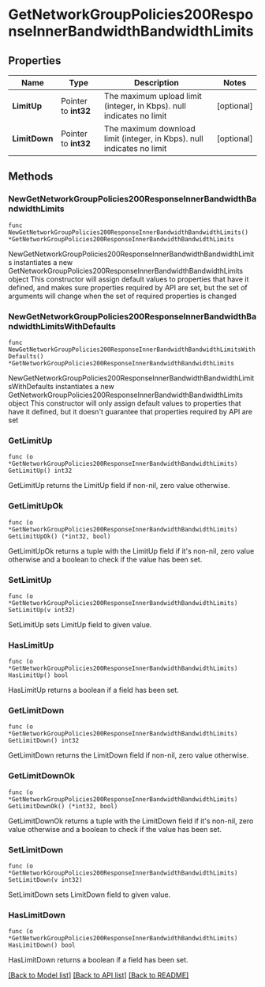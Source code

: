 # GetNetworkGroupPolicies200ResponseInnerBandwidthBandwidthLimits

## Properties

Name | Type | Description | Notes
------------ | ------------- | ------------- | -------------
**LimitUp** | Pointer to **int32** | The maximum upload limit (integer, in Kbps). null indicates no limit | [optional] 
**LimitDown** | Pointer to **int32** | The maximum download limit (integer, in Kbps). null indicates no limit | [optional] 

## Methods

### NewGetNetworkGroupPolicies200ResponseInnerBandwidthBandwidthLimits

`func NewGetNetworkGroupPolicies200ResponseInnerBandwidthBandwidthLimits() *GetNetworkGroupPolicies200ResponseInnerBandwidthBandwidthLimits`

NewGetNetworkGroupPolicies200ResponseInnerBandwidthBandwidthLimits instantiates a new GetNetworkGroupPolicies200ResponseInnerBandwidthBandwidthLimits object
This constructor will assign default values to properties that have it defined,
and makes sure properties required by API are set, but the set of arguments
will change when the set of required properties is changed

### NewGetNetworkGroupPolicies200ResponseInnerBandwidthBandwidthLimitsWithDefaults

`func NewGetNetworkGroupPolicies200ResponseInnerBandwidthBandwidthLimitsWithDefaults() *GetNetworkGroupPolicies200ResponseInnerBandwidthBandwidthLimits`

NewGetNetworkGroupPolicies200ResponseInnerBandwidthBandwidthLimitsWithDefaults instantiates a new GetNetworkGroupPolicies200ResponseInnerBandwidthBandwidthLimits object
This constructor will only assign default values to properties that have it defined,
but it doesn't guarantee that properties required by API are set

### GetLimitUp

`func (o *GetNetworkGroupPolicies200ResponseInnerBandwidthBandwidthLimits) GetLimitUp() int32`

GetLimitUp returns the LimitUp field if non-nil, zero value otherwise.

### GetLimitUpOk

`func (o *GetNetworkGroupPolicies200ResponseInnerBandwidthBandwidthLimits) GetLimitUpOk() (*int32, bool)`

GetLimitUpOk returns a tuple with the LimitUp field if it's non-nil, zero value otherwise
and a boolean to check if the value has been set.

### SetLimitUp

`func (o *GetNetworkGroupPolicies200ResponseInnerBandwidthBandwidthLimits) SetLimitUp(v int32)`

SetLimitUp sets LimitUp field to given value.

### HasLimitUp

`func (o *GetNetworkGroupPolicies200ResponseInnerBandwidthBandwidthLimits) HasLimitUp() bool`

HasLimitUp returns a boolean if a field has been set.

### GetLimitDown

`func (o *GetNetworkGroupPolicies200ResponseInnerBandwidthBandwidthLimits) GetLimitDown() int32`

GetLimitDown returns the LimitDown field if non-nil, zero value otherwise.

### GetLimitDownOk

`func (o *GetNetworkGroupPolicies200ResponseInnerBandwidthBandwidthLimits) GetLimitDownOk() (*int32, bool)`

GetLimitDownOk returns a tuple with the LimitDown field if it's non-nil, zero value otherwise
and a boolean to check if the value has been set.

### SetLimitDown

`func (o *GetNetworkGroupPolicies200ResponseInnerBandwidthBandwidthLimits) SetLimitDown(v int32)`

SetLimitDown sets LimitDown field to given value.

### HasLimitDown

`func (o *GetNetworkGroupPolicies200ResponseInnerBandwidthBandwidthLimits) HasLimitDown() bool`

HasLimitDown returns a boolean if a field has been set.


[[Back to Model list]](../README.md#documentation-for-models) [[Back to API list]](../README.md#documentation-for-api-endpoints) [[Back to README]](../README.md)


